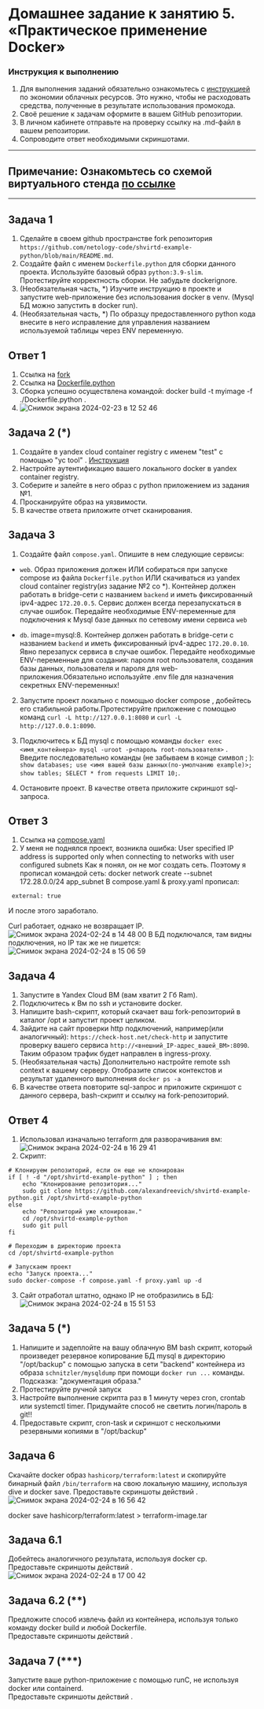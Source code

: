 # Домашнее задание к занятию 5. «Практическое применение Docker»

### Инструкция к выполнению

1. Для выполнения заданий обязательно ознакомьтесь с [инструкцией](https://github.com/netology-code/devops-materials/blob/master/cloudwork.MD) по экономии облачных ресурсов. Это нужно, чтобы не расходовать средства, полученные в результате использования промокода.
3. Своё решение к задачам оформите в вашем GitHub репозитории.
4. В личном кабинете отправьте на проверку ссылку на .md-файл в вашем репозитории.
5. Сопроводите ответ необходимыми скриншотами.

---
## Примечание: Ознакомьтесь со схемой виртуального стенда [по ссылке](https://github.com/netology-code/shvirtd-example-python/blob/main/schema.pdf)

---

## Задача 1
1. Сделайте в своем github пространстве fork репозитория ```https://github.com/netology-code/shvirtd-example-python/blob/main/README.md```.   
2. Создайте файл с именем ```Dockerfile.python``` для сборки данного проекта. Используйте базовый образ ```python:3.9-slim```. Протестируйте корректность сборки. Не забудьте dockerignore.
3. (Необязательная часть, *) Изучите инструкцию в проекте и запустите web-приложение без использования docker в venv. (Mysql БД можно запустить в docker run).
4. (Необязательная часть, *) По образцу предоставленного python кода внесите в него исправление для управления названием используемой таблицы через ENV переменную.


## Ответ 1 
1. Ссылка на [fork](https://github.com/alexandreevich/shvirtd-example-python/tree/main)
2. Ссылка на [Dockerfile.python](https://github.com/alexandreevich/shvirtd-example-python/blob/main/Dockerfile.python)
3. Сборка успешно осуществлена командой: docker build -t myimage -f ./Dockerfile.python .
4. ![Снимок экрана 2024-02-23 в 12 52 46](https://github.com/alexandreevich/virtd-homeworks/assets/109306886/81cbb635-1dcd-4f5d-bf71-dc4c6127b2e5)


## Задача 2 (*)
1. Создайте в yandex cloud container registry с именем "test" с помощью "yc tool" . [Инструкция](https://cloud.yandex.ru/ru/docs/container-registry/quickstart/?from=int-console-help)
2. Настройте аутентификацию вашего локального docker в yandex container registry.
3. Соберите и залейте в него образ с python приложением из задания №1.
4. Просканируйте образ на уязвимости.
5. В качестве ответа приложите отчет сканирования.

## Задача 3
1. Создайте файл ```compose.yaml```. Опишите в нем следующие сервисы: 

- ```web```. Образ приложения должен ИЛИ собираться при запуске compose из файла ```Dockerfile.python``` ИЛИ скачиваться из yandex cloud container registry(из задание №2 со *). Контейнер должен работать в bridge-сети с названием ```backend``` и иметь фиксированный ipv4-адрес ```172.20.0.5```. Сервис должен всегда перезапускаться в случае ошибок.
Передайте необходимые ENV-переменные для подключения к Mysql базе данных по сетевому имени сервиса ```web``` 

- ```db```. image=mysql:8. Контейнер должен работать в bridge-сети с названием ```backend``` и иметь фиксированный ipv4-адрес ```172.20.0.10```. Явно перезапуск сервиса в случае ошибок. Передайте необходимые ENV-переменные для создания: пароля root пользователя, создания базы данных, пользователя и пароля для web-приложения.Обязательно используйте .env file для назначения секретных ENV-переменных!

2. Запустите проект локально с помощью docker compose , добейтесь его стабильной работы.Протестируйте приложение с помощью команд ```curl -L http://127.0.0.1:8080``` и ```curl -L http://127.0.0.1:8090```.

5. Подключитесь к БД mysql с помощью команды ```docker exec <имя_контейнера> mysql -uroot -p<пароль root-пользователя>``` . Введите последовательно команды (не забываем в конце символ ; ): ```show databases; use <имя вашей базы данных(по-умолчанию example)>; show tables; SELECT * from requests LIMIT 10;```.

6. Остановите проект. В качестве ответа приложите скриншот sql-запроса.

## Ответ 3 
1. Ссылка на [compose.yaml](https://github.com/alexandreevich/shvirtd-example-python/blob/main/compose.yaml)
2. У меня не поднялся проект, возникла ошибка: User specified IP address is supported only when connecting to networks with user configured subnets
Как я понял, он не мог создать сеть. Поэтому я прописал командой сеть: docker network create --subnet 172.28.0.0/24 app_subnet
В compose.yaml & proxy.yaml прописал:
```
 external: true
```
И после этого заработало.

Curl работает, однако не возвращает IP.
![Снимок экрана 2024-02-24 в 14 48 00](https://github.com/alexandreevich/virtd-homeworks/assets/109306886/e637cf5f-c8f0-4318-be03-dc95c8df0842)
В БД подключался, там видны подключения, но IP так же не пишется: 
![Снимок экрана 2024-02-24 в 15 06 59](https://github.com/alexandreevich/virtd-homeworks/assets/109306886/4b78013f-13fa-4f20-926a-b43539e860b2)




## Задача 4
1. Запустите в Yandex Cloud ВМ (вам хватит 2 Гб Ram).
2. Подключитесь к Вм по ssh и установите docker.
3. Напишите bash-скрипт, который скачает ваш fork-репозиторий в каталог /opt и запустит проект целиком.
4. Зайдите на сайт проверки http подключений, например(или аналогичный): ```https://check-host.net/check-http``` и запустите проверку вашего сервиса ```http://<внешний_IP-адрес_вашей_ВМ>:8090```. Таким образом трафик будет направлен в ingress-proxy.
5. (Необязательная часть) Дополнительно настройте remote ssh context к вашему серверу. Отобразите список контекстов и результат удаленного выполнения ```docker ps -a```
6. В качестве ответа повторите  sql-запрос и приложите скриншот с данного сервера, bash-скрипт и ссылку на fork-репозиторий.



## Ответ 4
1. Использовал изначально terraform для разворачивания вм:
![Снимок экрана 2024-02-24 в 16 29 41](https://github.com/alexandreevich/virtd-homeworks/assets/109306886/d679af18-cea4-4bab-8a64-9f4944561e9f)
2. Cкрипт:
```
# Клонируем репозиторий, если он еще не клонирован
if [ ! -d "/opt/shvirtd-example-python" ] ; then
    echo "Клонирование репозитория..."
    sudo git clone https://github.com/alexandreevich/shvirtd-example-python.git /opt/shvirtd-example-python
else
    echo "Репозиторий уже клонирован."
    cd /opt/shvirtd-example-python
    sudo git pull
fi

# Переходим в директорию проекта
cd /opt/shvirtd-example-python

# Запускаем проект
echo "Запуск проекта..."
sudo docker-compose -f compose.yaml -f proxy.yaml up -d
```
3. Сайт отработал штатно, однако IP не отобразились в БД:
![Снимок экрана 2024-02-24 в 15 51 53](https://github.com/alexandreevich/virtd-homeworks/assets/109306886/93cc2a60-bf89-4637-897a-64633df7c294)


## Задача 5 (*)
1. Напишите и задеплойте на вашу облачную ВМ bash скрипт, который произведет резервное копирование БД mysql в директорию "/opt/backup" с помощью запуска в сети "backend" контейнера из образа ```schnitzler/mysqldump``` при помощи ```docker run ...``` команды. Подсказка: "документация образа."
2. Протестируйте ручной запуск
3. Настройте выполнение скрипта раз в 1 минуту через cron, crontab или systemctl timer. Придумайте способ не светить логин/пароль в git!!
4. Предоставьте скрипт, cron-task и скриншот с несколькими резервными копиями в "/opt/backup"

## Задача 6
Скачайте docker образ ```hashicorp/terraform:latest``` и скопируйте бинарный файл ```/bin/terraform``` на свою локальную машину, используя dive и docker save.
Предоставьте скриншоты  действий .
![Снимок экрана 2024-02-24 в 16 56 42](https://github.com/alexandreevich/virtd-homeworks/assets/109306886/7aa7afbb-ea5f-494d-a16b-f6c22db7dda0)

docker save hashicorp/terraform:latest > terraform-image.tar

## Задача 6.1
Добейтесь аналогичного результата, используя docker cp.  
Предоставьте скриншоты  действий .
![Снимок экрана 2024-02-24 в 17 00 42](https://github.com/alexandreevich/virtd-homeworks/assets/109306886/d70956ea-a9f1-4b78-8e85-1ee59a320009)


## Задача 6.2 (**)
Предложите способ извлечь файл из контейнера, используя только команду docker build и любой Dockerfile.  
Предоставьте скриншоты  действий .

## Задача 7 (***)
Запустите ваше python-приложение с помощью runC, не используя docker или containerd.  
Предоставьте скриншоты  действий .
